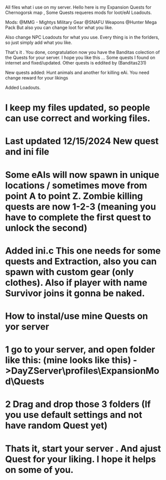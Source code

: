 All files what i use on my server.
Hello here is my Expansion Quests for Chernogorsk map , Some Quests requeres mods for loot/eAI Loadouts.

Mods:
@MMG - Mightys Military Gear @SNAFU Weapons @Hunter Mega Pack But also you can change loot for what you like.

Also change NPC Loadouts for what you use.
Every thing is in the forlders, so just simply add what you like.

That's it . You done, congratulation now you have the Banditas colection of the Quests for your server. I hope you like this ...
Some quests I found on internet and fixed/updated.
Other quests is eddited by (Banditas231)

New quests added: Hunt animals and another for killing eAi. You need change reward for your likings

Added Loadouts.

# I keep my files updated, so people can use correct and working files.
# Last updated 12/15/2024 New quest and ini file
# Some eAIs will now spawn in unique locations / sometimes move from point A to point Z. Zombie killing quests are now 1-2-3 (meaning you have to complete the first quest to unlock the second)
# Added ini.c This one needs for some quests and Extraction, also you can spawn with custom gear (only clothes). Also if player with name Survivor joins it gonna be naked.

# How to instal/use mine Quests on yor server
# 1 go to your server, and open folder like this: (mine looks like this) ->DayZServer\profiles\ExpansionMod\Quests
# 2 Drag and drop those 3 folders (If you use default settings and not have random Quest yet)
# Thats it, start your server . And ajust Quest for your liking. I hope it helps on some of you.
